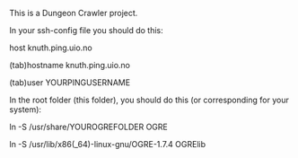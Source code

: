 This is a Dungeon Crawler project.

In your ssh-config file you should do this:

host knuth.ping.uio.no

(tab)hostname knuth.ping.uio.no

(tab)user YOURPINGUSERNAME


In the root folder (this folder), you should do this (or corresponding for your system):

ln -S /usr/share/YOUROGREFOLDER OGRE

ln -S /usr/lib/x86(_64)-linux-gnu/OGRE-1.7.4 OGRElib
